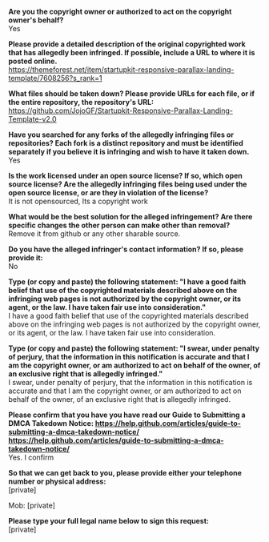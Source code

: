 **Are you the copyright owner or authorized to act on the copyright owner's
behalf?**  
Yes

**Please provide a detailed description of the original copyrighted work
that has allegedly been infringed. If possible, include a URL to where it
is posted online.**  
https://themeforest.net/item/startupkit-responsive-parallax-landing-template/7608256?s_rank=1

**What files should be taken down? Please provide URLs for each file, or if
the entire repository, the repository's URL:**  
https://github.com/JojoGF/Startupkit-Responsive-Parallax-Landing-Template-v2.0

**Have you searched for any forks of the allegedly infringing files or
repositories? Each fork is a distinct repository and must be identified
separately if you believe it is infringing and wish to have it taken down.**  
Yes

**Is the work licensed under an open source license? If so, which open
source license? Are the allegedly infringing files being used under the
open source license, or are they in violation of the license?**  
It is not opensourced, Its a copyright work

**What would be the best solution for the alleged infringement? Are there
specific changes the other person can make other than removal?**  
Remove it from github or any other sharable source.

**Do you have the alleged infringer's contact information? If so, please
provide it:**  
No

**Type (or copy and paste) the following statement: "I have a good faith
belief that use of the copyrighted materials described above on the
infringing web pages is not authorized by the copyright owner, or its
agent, or the law. I have taken fair use into consideration."**  
I have a good faith belief that use of the copyrighted materials described
above on the infringing web pages is not authorized by the copyright owner,
or its agent, or the law. I have taken fair use into consideration.

**Type (or copy and paste) the following statement: "I swear, under penalty
of perjury, that the information in this notification is accurate and that
I am the copyright owner, or am authorized to act on behalf of the owner,
of an exclusive right that is allegedly infringed."**  
I swear, under penalty of perjury, that the information in this
notification is accurate and that I am the copyright owner, or am
authorized to act on behalf of the owner, of an exclusive right that is
allegedly infringed.

**Please confirm that you have you have read our Guide to Submitting a DMCA
Takedown
Notice: https://help.github.com/articles/guide-to-submitting-a-dmca-takedown-notice/
<https://help.github.com/articles/guide-to-submitting-a-dmca-takedown-notice/>**  
Yes. I confirm

**So that we can get back to you, please provide either your telephone
number or physical address:**  
[private]  

Mob: [private]  

**Please type your full legal name below to sign this request:**  
[private]

